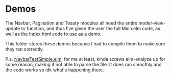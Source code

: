 # Demos

The Navbar, Pagination and Toasty modules all need the entire model-view-update to function, and thus I've given the user the full Main.elm code, as well as the Index.html code to use as a demo.

This folder stores these demos because I had to compile them to make sure they ran correctly.

P.s. [NavbarTestSimple.elm](NavbarTestSimple.elm), for me at least, kinda screws elm-analyze up for some reason, making it not able to parse the file. It does run smoothly and the code works so idk what's happening there.
